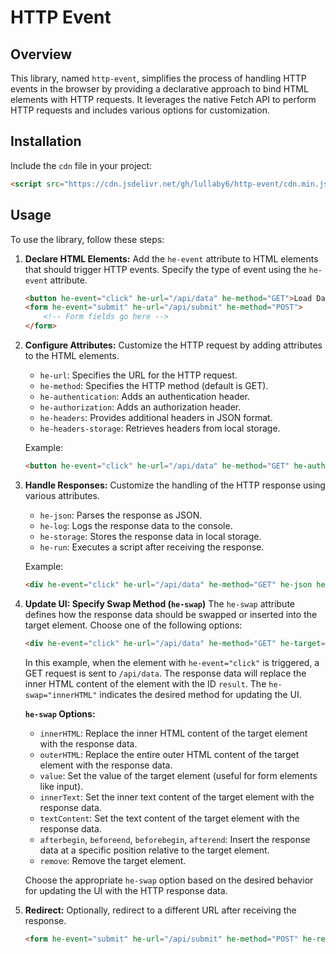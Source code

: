 # HTTP Event

## Overview

This library, named `http-event`, simplifies the process of handling HTTP events in the browser by providing a declarative approach to bind HTML elements with HTTP requests. It leverages the native Fetch API to perform HTTP requests and includes various options for customization.

## Installation

Include the `cdn` file in your project:

```html
<script src="https://cdn.jsdelivr.net/gh/lullaby6/http-event/cdn.min.js" defer></script>
```

## Usage

To use the library, follow these steps:

1. **Declare HTML Elements:**
   Add the `he-event` attribute to HTML elements that should trigger HTTP events. Specify the type of event using the `he-event` attribute.

   ```html
   <button he-event="click" he-url="/api/data" he-method="GET">Load Data</button>
   <form he-event="submit" he-url="/api/submit" he-method="POST">
       <!-- Form fields go here -->
   </form>
   ```

2. **Configure Attributes:**
   Customize the HTTP request by adding attributes to the HTML elements.

   - `he-url`: Specifies the URL for the HTTP request.
   - `he-method`: Specifies the HTTP method (default is GET).
   - `he-authentication`: Adds an authentication header.
   - `he-authorization`: Adds an authorization header.
   - `he-headers`: Provides additional headers in JSON format.
   - `he-headers-storage`: Retrieves headers from local storage.

   Example:

   ```html
   <button he-event="click" he-url="/api/data" he-method="GET" he-authentication="Bearer token">Load Data</button>
   ```

3. **Handle Responses:**
   Customize the handling of the HTTP response using various attributes.

   - `he-json`: Parses the response as JSON.
   - `he-log`: Logs the response data to the console.
   - `he-storage`: Stores the response data in local storage.
   - `he-run`: Executes a script after receiving the response.

   Example:

   ```html
   <div he-event="click" he-url="/api/data" he-method="GET" he-json he-log he-run="console.log('Response received!')">Load Data</div>
   ```

4. **Update UI: Specify Swap Method (`he-swap`)**
    The `he-swap` attribute defines how the response data should be swapped or inserted into the target element. Choose one of the following options:

    ```html
    <div he-event="click" he-url="/api/data" he-method="GET" he-target="#result" he-swap="innerHTML">Load Data</div>
    ```

    In this example, when the element with `he-event="click"` is triggered, a GET request is sent to `/api/data`. The response data will replace the inner HTML content of the element with the ID `result`. The `he-swap="innerHTML"` indicates the desired method for updating the UI.

    **`he-swap` Options:**
    - `innerHTML`: Replace the inner HTML content of the target element with the response data.
    - `outerHTML`: Replace the entire outer HTML content of the target element with the response data.
    - `value`: Set the value of the target element (useful for form elements like input).
    - `innerText`: Set the inner text content of the target element with the response data.
    - `textContent`: Set the text content of the target element with the response data.
    - `afterbegin`, `beforeend`, `beforebegin`, `afterend`: Insert the response data at a specific position relative to the target element.
    - `remove`: Remove the target element.

    Choose the appropriate `he-swap` option based on the desired behavior for updating the UI with the HTTP response data.

5. **Redirect:**
   Optionally, redirect to a different URL after receiving the response.

   ```html
   <form he-event="submit" he-url="/api/submit" he-method="POST" he-redirect="/success">Submit Form</form>
   ```